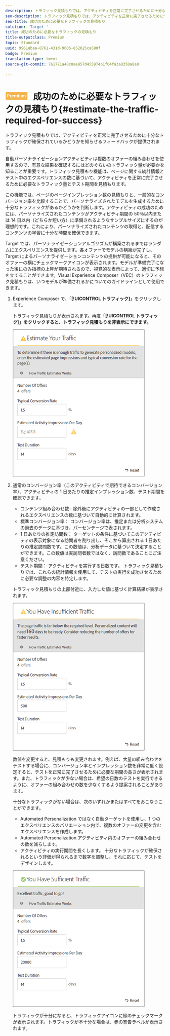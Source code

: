 ```yaml
---
description: トラフィック見積もりでは、アクティビティを正常に完了させるために十分なトラフィックが確保されているかどうかを知らせるフィードバックが提供されます。
seo-description: トラフィック見積もりでは、アクティビティを正常に完了させるために十分なトラフィックが確保されているかどうかを知らせるフィードバックが提供されます。
seo-title: 成功のために必要なトラフィックの見積もり
solution: 'Target '
title: 成功のために必要なトラフィックの見積もり
title-outputclass: Premium
topic: Standard
uuid: 9961ebaa-8761-431d-9605-852025ca580f
badge: Premium
translation-type: tm+mt
source-git-commit: 761771a48c0ae957d455974b1f04fa3a8350a8a0

---
```



# ![PREMIUM](/help/assets/premium.png) 成功のために必要なトラフィックの見積もり{#estimate-the-traffic-required-for-success}

トラフィック見積もりでは、アクティビティを正常に完了させるために十分なトラフィックが確保されているかどうかを知らせるフィードバックが提供されます。

自動パーソナライゼーションアクティビティは複数のオファーの組み合わせを使用するので、有意な結果を確認するにはどのぐらいのトラフィック量が必要かを知ることが重要です。トラフィック見積もり機能は、ページに関する統計情報とテスト中のエクスペリエンスの数に基づいて、アクティビティを正常に完了させるために必要なトラフィック量とテスト期間を見積もります。

この機能では、ページのページインプレッション数の見積もりと、一般的なコンバージョン率を比較することで、パーソナライズされたモデルを生成するために十分なトラフィックがあるかどうかを判断します。アクティビティの成功のためには、パーソナライズされたコンテンツがアクティビティ期間の 50％以内または 14 日以内（どちらか短い方）に準備されるようなサンプルサイズにするのが理想的です。これにより、パーソナライズされたコンテンツの取得と、配信するコンテンツの学習に十分な時間を確保できます。

Target では、パーソナライゼーションアルゴリズムが構築されるまではランダムにエクスペリエンスを提供します。各オファーでモデルの構築が完了し、Target によるパーソナライゼーションコンテンツの提供が可能になると、そのオファーの横にチェックマークアイコンが表示されます。モデルが準備完了になった後にのみ指標の上昇が期待されるので、視覚的な表示によって、適切に予想を立てることができます。Visual Experience Composer（VEC）のトラフィック見積もりは、いつモデルが準備されるかについてのガイドラインとして使用できます。

1. Experience Composer で、「**[!UICONTROL トラフィック]**」をクリックします。

   トラフィック見積もりが表示されます。再度「**[!UICONTROL トラフィック]」をクリックすると、トラフィック見積もりを非表示にできます。**

   ![](assets/ap_est.png)

1. 通常のコンバージョン率（このアクティビティで期待できるコンバージョン率）、アクティビティの 1 日あたりの推定インプレッション数、テスト期間を確認できます。

   * コンテンツ組み合わせ数 : 除外後にアクティビティの一部として作成されるエクスペリエンスの数に基づいて自動的に計算されます。
   * 標準コンバージョン率： コンバージョン率は、推定または分析システムの過去のデータに基づき、パーセンテージで表されます。
   * 1 日あたりの推定訪問数： ターゲットの条件に基づいてこのアクティビティの表示対象になる訪問者を割り出し、そこから算出される 1 日あたりの推定訪問数です。この数値は、分析データに基づいて決定することができます。この数値は実訪問者数ではなく、訪問数であることにご注意ください。
   * テスト期間： アクティビティを実行する日数です。
   トラフィック見積もりでは、これらの統計情報を使用して、テストの実行を成功させるために必要な調整の内容を特定します。

   トラフィック見積もりの上部付近に、入力した値に基づく計算結果が表示されます。

   ![](assets/ap_est_no.png)

   数値を変更すると、見積もりも変更されます。例えば、大量の組み合わせをテストする場合に、コンバージョン率とインプレッション数を非常に低く設定すると、テストを正常に完了させるために必要な期間の長さが表示されます。また、トラフィックが少ない場合は、希望の日数のテストを実行できるように、オファーの組み合わせの数を少なくするよう提案されることがあります。

   十分なトラフィックがない場合は、次のいずれかまたはすべてをおこなうことができます。

   * Automated Personalization ではなく自動ターゲットを使用し、1 つのエクスペリエンスのバリエーション内で、複数のオファーの変更を含むエクスペリエンスを作成します。
   * Automated Personalization アクティビティ内のオファーの組み合わせの数を減らします。
   * アクティビティの実行期間を長くします。
   十分なトラフィックが確保されるという評価が得られるまで数字を調整し、それに応じて、テストをデザインします。

   ![](assets/ap_est_yes.png)

   トラフィックが十分になると、トラフィックアイコンに緑のチェックマークが表示されます。トラフィックが不十分な場合は、赤の警告ラベルが表示されます。
